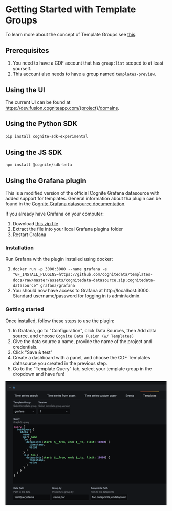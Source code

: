 # Getting Started with Template Groups
To learn more about the concept of Template Groups see [this](../concepts/domains.md).

## Prerequisites
1. You need to have a CDF account that has `group:list` scoped to at least yourself.
1. This account also needs to have a group named `templates-preview`.

## Using the UI
The current UI can be found at https://dev.fusion.cogniteapp.com/{project}/domains.

## Using the Python SDK
`pip install cognite-sdk-experimental`

## Using the JS SDK
`npm install @cognite/sdk-beta`

## Using the Grafana plugin
This is a modified version of the official Cognite Grafana datasource with added support for templates.
General information about tha plugin can be found in the 
[Cognite Grafana datasource documentation](https://docs.cognite.com/cdf/dashboards/guides/grafana/getting_started.html).

If you already have Grafana on your computer:
1. Download [this zip file](../assets/cognite-templates-grafana-datasource.zip)
2. Extract the file into your local Grafana plugins folder 
3. Restart Grafana

### Installation
Run Grafana with the plugin installed using docker:
1. `docker run -p 3000:3000 --name grafana -e "GF_INSTALL_PLUGINS=https://github.com/cognitedata/templates-docs/raw/master/assets/cognitedata-datasource.zip;cognitedata-datasource" grafana/grafana`
5. You should now have access to Grafana at http://localhost:3000. Standard username/password for logging in is admin/admin.

### Getting started
Once installed, follow these steps to use the plugin:
1. In Grafana, go to "Configuration", click Data Sources, then Add data source, and choose `Cognite Data Fusion (w/ Templates)`
2. Give the data source a name, provide the name of the project and credentials.
3. Click "Save & test"
4. Create a dashboard with a panel, and choose the CDF Templates datasource you created in the previous step.
5. Go to the "Template Query" tab, select your template group in the dropdown and have fun!

![](../assets/grafana-plugin-query-editor.png)
